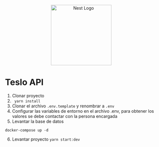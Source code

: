 <p align="center">
  <a href="http://nestjs.com/" target="blank"><img src="https://nestjs.com/img/logo-small.svg" width="200" alt="Nest Logo" /></a>
</p>

# Teslo API

1. Clonar proyecto
2. ``` yarn install```
3. Clonar el archivo ```.env.template``` y renombrar a ```.env``` 
4. Configurar las variables de entorno en el archivo .env, para obtener los valores se debe contactar con la persona encargada
5. Levantar la base de datos
```
docker-compose up -d
```
6. Levantar proyecto ```yarn start:dev```